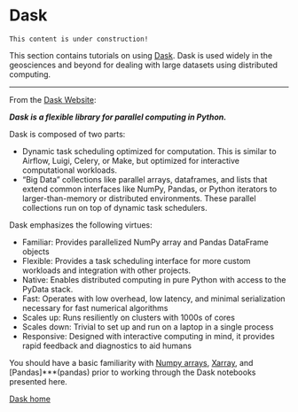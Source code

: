 # Dask

```{note}
This content is under construction!
```

This section contains tutorials on using [Dask](https://dask.org/). Dask is used widely in the geosciences and beyond for dealing with large datasets using distributed computing.

---

From the [Dask Website](https://dask.org/):

***Dask is a flexible library for parallel computing in Python.***

Dask is composed of two parts:
* Dynamic task scheduling optimized for computation. This is similar to Airflow, Luigi, Celery, or Make, but optimized for interactive computational workloads.
* “Big Data” collections like parallel arrays, dataframes, and lists that extend common interfaces like NumPy, Pandas, or Python iterators to larger-than-memory or distributed environments. These parallel collections run on top of dynamic task schedulers.

Dask emphasizes the following virtues:
* Familiar: Provides parallelized NumPy array and Pandas DataFrame objects
* Flexible: Provides a task scheduling interface for more custom workloads and integration with other projects.
* Native: Enables distributed computing in pure Python with access to the PyData stack.
* Fast: Operates with low overhead, low latency, and minimal serialization necessary for fast numerical algorithms
* Scales up: Runs resiliently on clusters with 1000s of cores
* Scales down: Trivial to set up and run on a laptop in a single process
* Responsive: Designed with interactive computing in mind, it provides rapid feedback and diagnostics to aid humans

You should have a basic familiarity with [Numpy arrays](numpy), [Xarray](xarray), and [Pandas]***(pandas) prior to working through the Dask notebooks presented here.

[Dask home](https://dask.org/)